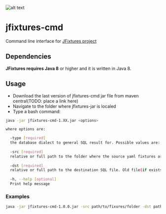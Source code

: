 ![alt text](https://travis-ci.org/vkorobkov/jfixtures-cmd.svg?branch=master "Build status")

# jfixtures-cmd
Command line interface for [JFixtures project](https://github.com/vkorobkov/jfixtures)

## Dependencies
**JFixtures requires Java 8** or higher and it is written in Java 8.

## Usage
* Download the last version of jfixtures-cmd jar file from maven central(TODO: place a link here)
* Navigate to the folder where jfixtures-jar is localed
* Type a bash command:
```bash
java -jar jfixtures-cmd-1.XX.jar <options>

where options are:

  -type [required] 
  the database dialect to general SQL result for. Possible values are: postgres, mysql, h2, clickhouse. Not cases sensitive
  
  -src [required] 
  relative or full path to the folder where the source yaml fixtures are
  
  -dst [required] 
  relative or full path to the destination SQL file. Old file(if exists) will be overriten.
  
  -h, --help [optional]
  Print help message
```

### Examples
```bash
java -jar jfixtures-cmd-1.0.0.jar -src path/to/fixures/folder -dst path/to/ouput/file.sql -type postgres
```
